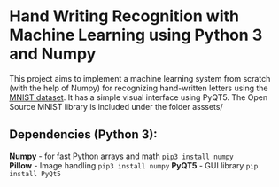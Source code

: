 # Hand Writing Recognition with Machine Learning using Python 3 and Numpy
This project aims to implement a machine learning system from scratch (with the help of Numpy) for recognizing hand-written letters using the [MNIST dataset](http://yann.lecun.com/exdb/mnist/).
It has a simple visual interface using PyQT5. The Open Source MNIST library is included under the folder asssets/  

## Dependencies (Python 3):  
**Numpy** - for fast Python arrays and math `pip3 install numpy`  
**Pillow** - Image handling `pip3 install numpy` 
**PyQT5** - GUI library `pip install PyQt5`

